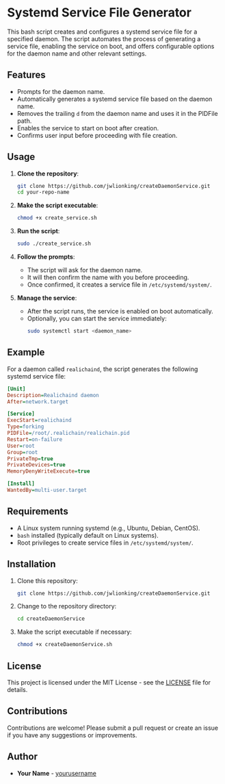 
# Systemd Service File Generator

This bash script creates and configures a systemd service file for a specified daemon. The script automates the process of generating a service file, enabling the service on boot, and offers configurable options for the daemon name and other relevant settings.

## Features

- Prompts for the daemon name.
- Automatically generates a systemd service file based on the daemon name.
- Removes the trailing `d` from the daemon name and uses it in the PIDFile path.
- Enables the service to start on boot after creation.
- Confirms user input before proceeding with file creation.

## Usage

1. **Clone the repository**:
   ```bash
   git clone https://github.com/jwlionking/createDaemonService.git
   cd your-repo-name
   ```

2. **Make the script executable**:
   ```bash
   chmod +x create_service.sh
   ```

3. **Run the script**:
   ```bash
   sudo ./create_service.sh
   ```

4. **Follow the prompts**:
   - The script will ask for the daemon name.
   - It will then confirm the name with you before proceeding.
   - Once confirmed, it creates a service file in `/etc/systemd/system/`.

5. **Manage the service**:
   - After the script runs, the service is enabled on boot automatically.
   - Optionally, you can start the service immediately:
     ```bash
     sudo systemctl start <daemon_name>
     ```

## Example

For a daemon called `realichaind`, the script generates the following systemd service file:

```ini
[Unit]
Description=Realichaind daemon
After=network.target

[Service]
ExecStart=realichaind
Type=forking
PIDFile=/root/.realichain/realichain.pid
Restart=on-failure
User=root
Group=root
PrivateTmp=true
PrivateDevices=true
MemoryDenyWriteExecute=true

[Install]
WantedBy=multi-user.target
```

## Requirements

- A Linux system running systemd (e.g., Ubuntu, Debian, CentOS).
- `bash` installed (typically default on Linux systems).
- Root privileges to create service files in `/etc/systemd/system/`.

## Installation

1. Clone this repository:
   ```bash
   git clone https://github.com/jwlionking/createDaemonService.git
   ```

2. Change to the repository directory:
   ```bash
   cd createDaemonService
   ```

3. Make the script executable if necessary:
   ```bash
   chmod +x createDaemonService.sh
   ```

## License

This project is licensed under the MIT License - see the [LICENSE](LICENSE) file for details.

## Contributions

Contributions are welcome! Please submit a pull request or create an issue if you have any suggestions or improvements.

## Author

- **Your Name** - [yourusername](https://github.com/jwlionking)
